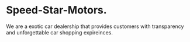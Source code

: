 # Speed-Star-Motors.
We are a exotic car dealership that provides customers with transparency and unforgettable car shopping expireinces.
